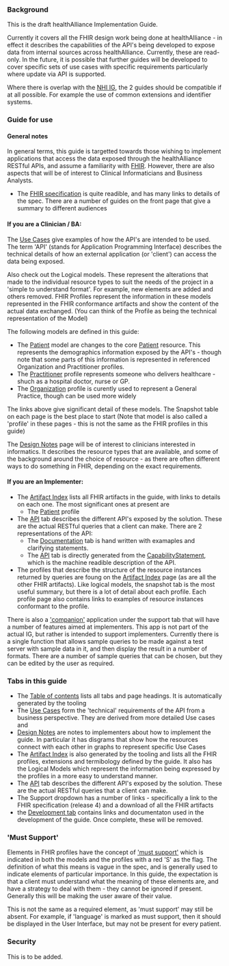 <!-- index.md {% comment %}
*****************************************************************************************
*                            WARNING: DO NOT EDIT THIS FILE                             *
*                                                                                       *
* This file is generated by SUSHI. Any edits you make to this file will be overwritten. *
*                                                                                       *
* To change the contents of this file, edit the original source file at:                *
* ig-data/input/pagecontent/index.md                                                    *
*****************************************************************************************
{% endcomment %} -->
### Background
This is the draft healthAlliance Implementation Guide.

Currently it covers all the FHIR design work being done at healthAlliance - in effect it describes the capabilities of the API's being developed to expose data from internal sources across healthAlliance. Currently, these are read-only. In the future, it is possible that further guides will be developed to cover specific sets of use cases with specific requirements particularly where update via API is supported.

Where there is overlap with the [NHI IG](http://igs.clinfhir.com/nhi/index.html), the 2 guides should be compatible if at all possible. For example the use of common extensions and identifier systems.

### Guide for use

#### General notes

In general terms, this guide is targetted towards those wishing to implement applications that access the data exposed through the healthAlliance RESTful APIs, and assume a familiarity with [FHIR](http://hl7.org/fhir/index.html). However, there are also aspects that will be of interest to Clinical Informaticians and Business Analysts.

* The [FHIR specification](http://hl7.org/fhir/index.html) is quite readible, and has many links to details of the spec. There are a number of guides on the front page that give a summary to different audiences

#### If you are a Clinician / BA:

The [Use Cases](usecases.htm) give examples of how the API's are intended to be used. The term 'API' (stands for Application Programming Interface) describes the technical details of how an external application (or 'client') can access the data being exposed.

Also check out the Logical models. These represent the alterations that made to the individual resource types to suit the needs of the project in a 'simple to understand format'. For example, new elements are added and others removed. FHIR Profiles represent the information in these models represented in the FHIR conformance artifacts and show the content of the actual data exchanged. (You can think of the Profile as being the technical representation of the Model)

The following models are defined in this guide:

* The [Patient](StructureDefinition-HaPatientLM.html) model are changes to the core [Patient](http://hl7.org/fhir/patient.html) resource. This represents the demographics information exposed by the API's - though note that some parts of this information is represented in referenced Organization and Practitioner profiles.
* The [Practitioner](StructureDefinition-HaPractitionerLM.html) profile represents someone who delivers healthcare - shuch as a hospital doctor, nurse or GP.
* The [Organization](StructureDefinition-HaOrganization.html) profile is curently used to represent a General Practice, though can be used more widely

The links above give significant detail of these models. The Snapshot table on each page is the best place to start (Note that model is also called a 'profile' in these pages - this is not the same as the FHIR profiles in this guide)

The [Design Notes](design.html) page will be of interest to clinicians interested in informatics. It describes the resource types that are available, and some of the background around the choice of resource - as there are often different ways to do something in FHIR, depending on the exact requirements.

#### If you are an Implementer:

* The [Artifact Index](artifacts.html) lists all FHIR artifacts in the guide, with links to details on each one. The most significant ones at present are
  * The [Patient](StructureDefinition-HaPatient.html) profile
* The [API](api.html) tab describes the different API's exposed by the solution. These are the actual RESTful queries that a client can make. There are 2 representations of the API:
  * The [Documentation](api.html) tab is hand written with examaples and clarifying statements.
  * The [API](capStmt.html) tab is directly generated from the [CapabilityStatement](CapabilityStatement-HaCapabilityStatement.html), which is the machine readible description of the API.
* The profiles that describe the structure of the resource instances returned by queries are foung on the [Artifact Index](artifacts.html#structures-resource-profiles) page (as are all the other FHIR artifacts). Like logical models, the snapshot tab is the most useful summary, but there is a lot of detail about each profile. Each profile page also contains links to examples of resource instances conformant to the profile.

There is also a ['companion'](companion.html) application under the support tab that will have a number of features aimed at implementers. This app is not part of the actual IG, but rather is intended to support implementers. Currently there is a single function that allows sample queries to be made against a test server with sample data in it, and then display the result in a number of formats. There are a number of sample queries that can be chosen, but they can be edited by the user as required.


### Tabs in this guide

* The [Table of contents](toc.html) lists all tabs and page headings. It is automatically generated by the tooling
* The [Use Cases](usecases.html) form the 'technical' requirements of the API from a business perspective. They are derived from more detailed Use cases and
* [Design Notes](design.html) are notes to implementers about how to implement the guide. In particular it has disgrams that show how the resources connect with each other in graphs to represent specific Use Cases 
* The [Artifact Index](artifacts.html) is also generated by the tooling and lists all the FHIR profiles, extensions and termibology defined by the guide. It also has the Logical Models which represent the information being expressed by the profiles in a more easy to understand manner.
* The [API](API.html) tab describes the different API's exposed by the solution. These are the actual RESTful queries that a client can make.
* The Support dropdown has a number of links - specifically a link to the FHIR specification (release 4) and a download of all the FHIR artifacts
* the [Development tab](development.html) contains links and documentaton used in the development of the guide. Once complete, these will be removed.

### 'Must Support'

Elements in FHIR profiles have the concept of ['must support'](http://hl7.org/fhir/profiling.html#mustsupport) which is indicated in both the models and the profiles with a red 'S' as the flag. The definition of what this means is vague in the spec, and is generally used to indicate elements of particular importance. In this guide, the expectation is that a client must understand what the meaning of these elements are, and have a strategy to deal with them - they cannot be ignored if present. Generally this will be making the user aware of their value. 

This is not the same as a required element, as 'must support' may still be absent. For example, if 'language' is marked as must support, then it should be displayed in the User Interface, but may not be present for every patient. 

### Security
This is to be added.